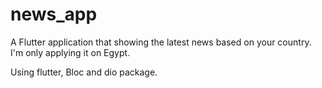 # news_app

A Flutter application that showing the latest news based on your country.
I'm only applying it on Egypt.

Using flutter, Bloc and dio package.
